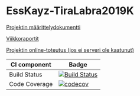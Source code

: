 # EssKayz-TiraLabra2019K
[Projektin määrittelydokumentti](https://github.com/EssKayz/EssKayz-TiraLabra2019K/blob/master/Maarittelydokumentti.md)

[Viikkoraportit](https://github.com/EssKayz/EssKayz-TiraLabra2019K/tree/master/Reports)

[Projektin online-toteutus (jos ei serveri ole kaatunut)](http://ohmipro.ddns.net:7777)

CI component |Badge
--------|---------
Build Status|[![Build Status](https://travis-ci.com/EssKayz/EssKayz-TiraLabra2019K.svg?branch=master)](https://travis-ci.com/EssKayz/EssKayz-TiraLabra2019K)
Code Coverage|[![codecov](https://codecov.io/gh/EssKayz/EssKayz-TiraLabra2019K/branch/master/graph/badge.svg)](https://codecov.io/gh/EssKayz/EssKayz-TiraLabra2019K)
